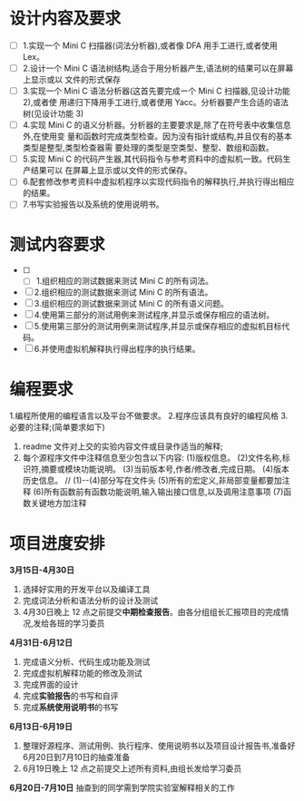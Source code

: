 # 设计内容及要求
- [ ] 1.实现一个 Mini C 扫描器(词法分析器),或者像 DFA 用手工进行,或者使用 Lex。
- [ ] 2.设计一个 Mini C 语法树结构,适合于用分析器产生,语法树的结果可以在屏幕上显示或以
文件的形式保存
- [ ] 3.实现一个 Mini C 语法分析器(这首先要完成ー个 Mini C 扫描器,见设计功能 2),或者使
用递归下降用手工进行,或者使用 Yacc。分析器要产生合适的语法树(见设计功能 3)
- [ ] 4.实现 Mini C 的语义分析器。分析器的主要要求是,除了在符号表中收集信息外,在使用变
量和函数时完成类型检查。因为没有指针或结构,并且仅有的基本类型是整型,类型检查器需
要处理的类型是空类型、整型、数组和函数。
- [ ] 5.实现 Mini C 的代码产生器,其代码指令与参考资料中的虚拟机一致。代码生产结果可以
在屏幕上显示或以文件的形式保存。
- [ ] 6.配套修改参考资料中虚拟机程序以实现代码指令的解释执行,并执行得出相应的结果。
- [ ] 7.书写实验报告以及系统的使用说明书。

# 测试内容要求
- [ ] - [ ] 1.组织相应的测试数据来测试 Mini C 的所有词法。
- [ ] 2.组织相应的测试数据来测试 Mini C 的所有语法。
- [ ] 3.组织相应的测试数据来测试 Mini C 的所有语义问题。
- [ ] 4.使用第三部分的测试用例来测试程序,并显示或保存相应的语法树。
- [ ] 5.使用第三部分的测试用例来测试程序,并显示或保存相应的虚拟机目标代码。
- [ ] 6.并使用虚拟机解释执行得出程序的执行结果。

# 编程要求
1.编程所使用的编程语言以及平台不做要求。
2.程序应该具有良好的编程风格
3.必要的注释;(简单要求如下)
1) readme 文件对上交的实验内容文件或目录作适当的解释;
2) 每个源程序文件中注释信息至少包含以下内容:
(1)版权信息。
(2)文件名称,标识符,摘要或模块功能说明。
(3)当前版本号,作者/修改者,完成日期。
(4)版本历史信息。 // (1)--(4)部分写在文件头
(5)所有的宏定义,非局部变量都要加注释
(6)所有函数前有函数功能说明,输入输出接口信息,以及调用注意事项
(7)函数关键地方加注释

# 项目进度安排

 **3月15日-4月30日** 
1. 选择好实用的开发平台以及编译工具
2.  完成词法分析和语法分析的设计及测试
3.   4月30日晚上 12 点之前提交**中期检查报告**。由各分组组长汇报项目的完成情况,发给各班的学习委员

**4月31日-6月12日** 
 1. 完成语义分析、代码生成功能及测试
 2.  完成虚拟机解释功能的修改及测试
 3.  完成界面的设计
 4.  完成**实验报告**的书写和自评
 5.  完成**系统使用说明书**的书写 
   
 **6月13日-6月19日** 
1. 整理好源程序、测试用例、执行程序、使用说明书以及项目设计报告书,准备好6月20日到7月10日的抽查准备
2. 6月19日晚上 12 点之前提交上述所有资料,由组长发给学习委员
   
**6月20日-7月10日**
 抽查到的同学需到学院实验室解释相关的工作

